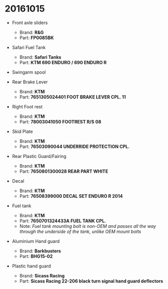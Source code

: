 # 20161015 

* Front axle sliders

  * Brand: **R&G**
  * Part: **FP0085BK**

* Safari Fuel Tank

  * Brand: **Safari Tanks**
  * Part: **KTM 690 ENDURO / 690 ENDURO R**

* Swingarm spool

* Rear Brake Lever

  * Brand: **KTM**
  * Part: **7651305024401 FOOT BRAKE LEVER CPL. 11**

* Right Foot rest

  * Brand: **KTM**
  * Part: **78003041050 FOOTREST R/S 08**

* Skid Plate

  * Brand: **KTM**
  * Part: **76503090044 UNDERRIDE PROTECTION CPL.**

* Rear Plastic Guard/Fairing

  * Brand: **KTM**
  * Part: **7650801300028 REAR PART WHITE**

* Decal

  * Brand: **KTM**
  * Part: **76508399000 DECAL SET ENDURO R 2014**

* Fuel tank

  * Brand: **KTM**
  * Part: **7650701324433A FUEL TANK CPL.**
  * Note: *Fuel tank mounting bolt is non-OEM and passes all the way through the underside of the tank, unlike OEM mount bolts*

* Aluminium Hand guard

  * Brand: **Barkbusters**
  * Part: **BHG15-02**

* Plastic hand guard

  * Brand: **Sicass Racing**
  * Part: **Sicass Racing 22-206 black turn signal hand guard deflectors**
